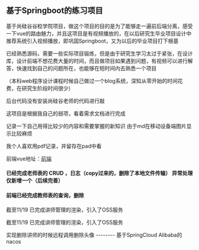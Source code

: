 ##  基于Springboot的练习项目

基于尚硅谷谷粒学院项目，做这个项目的目的是为了能够走一遍前后端分离，感受一下vue的路由魅力，并且这项目是有视频播放的，在以后研究生毕业项目设计中推荐系统引入视频播放，即巩固Springboot，又为以后的毕业项目打下根基

已经熟悉源码，需要一些实际项目锻炼，但是由于研究生学习太过于紧张，在设计库，设计前端不想花费大量的时间，而且做项目如果遇到问题，有视频可以进行解答，快速找到自己的问题所在，也能够在短时间内去熟悉一个项目

（本科web程序设计课程时候自己做过一个blog系统，深知从零开始的时间花费，在研究生阶段时间很少）

后台代码没有安装尚硅谷老师的代码进行敲

这项目是根据我自己的弱项，看着需求文档进行完成

记录一下自己用得比较少的内容和需要掌握的新知识  由于md在移动设备端图片显示比较麻烦

我个人喜欢用pdf记录，并留存在pad中看

前端vue地址：[前端](https://github.com/Suqing999/practice-vue-with-springboot)

#### 已经完成老师表的 CRUD ，日志（copy过来的，删除了本地文件传输）  异常处理仅新增一个（后续完善）

#### 前端已经完成教师表的查询，删除 

 
截至11/19 已完成讲师管理的渲染，引入了OSS服务
 
截至11/19 已完成讲师管理的渲染，引入了OSS服务

实现删除讲师的时候远程调用删除头像   --------  基于SpringCloud Alibaba的nacos
 
